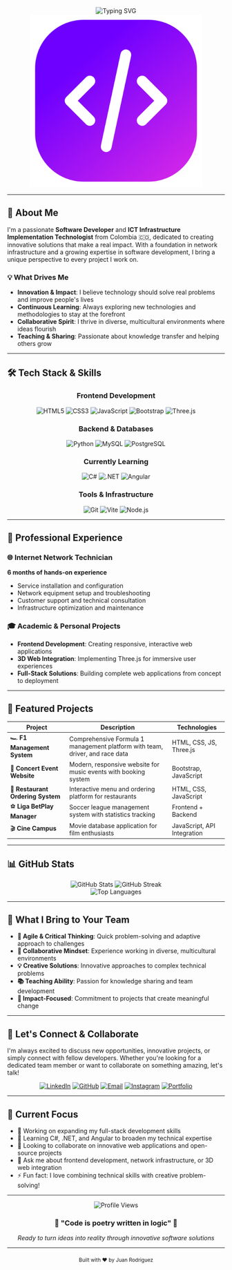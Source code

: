 <div align="center">
  <img src="https://readme-typing-svg.herokuapp.com?font=Fira+Code&size=30&duration=3000&pause=1000&color=7B2CBF&center=true&vCenter=true&width=600&lines=Hi%2C+I'm+Juan+Rodriguez+%F0%9F%91%8B;Software+Developer+%F0%9F%92%BB;ICT+Infrastructure+Specialist+%F0%9F%8C%90;Always+Learning+%26+Growing+%F0%9F%9A%80" alt="Typing SVG" />
</div>

<div align="center">
  <img src="https://github.com/Juanfrxz/PortafolioWeb/blob/main/assets/img/portafolio.png?raw=true" alt="Portfolio Banner" width="400"/>
</div>

---

## 🚀 About Me

I'm a passionate **Software Developer** and **ICT Infrastructure Implementation Technologist** from Colombia 🇨🇴, dedicated to creating innovative solutions that make a real impact. With a foundation in network infrastructure and a growing expertise in software development, I bring a unique perspective to every project I work on.

### 💡 What Drives Me
- **Innovation & Impact**: I believe technology should solve real problems and improve people's lives
- **Continuous Learning**: Always exploring new technologies and methodologies to stay at the forefront
- **Collaborative Spirit**: I thrive in diverse, multicultural environments where ideas flourish
- **Teaching & Sharing**: Passionate about knowledge transfer and helping others grow

---

## 🛠️ Tech Stack & Skills

<div align="center">

### Frontend Development
![HTML5](https://img.shields.io/badge/HTML5-E34F26?style=for-the-badge&logo=html5&logoColor=white)
![CSS3](https://img.shields.io/badge/CSS3-1572B6?style=for-the-badge&logo=css3&logoColor=white)
![JavaScript](https://img.shields.io/badge/JavaScript-F7DF1E?style=for-the-badge&logo=javascript&logoColor=black)
![Bootstrap](https://img.shields.io/badge/Bootstrap-563D7C?style=for-the-badge&logo=bootstrap&logoColor=white)
![Three.js](https://img.shields.io/badge/Three.js-000000?style=for-the-badge&logo=three.js&logoColor=white)

### Backend & Databases
![Python](https://img.shields.io/badge/Python-3776AB?style=for-the-badge&logo=python&logoColor=white)
![MySQL](https://img.shields.io/badge/MySQL-4479A1?style=for-the-badge&logo=mysql&logoColor=white)
![PostgreSQL](https://img.shields.io/badge/PostgreSQL-316192?style=for-the-badge&logo=postgresql&logoColor=white)

### Currently Learning
![C#](https://img.shields.io/badge/C%23-239120?style=for-the-badge&logo=c-sharp&logoColor=white)
![.NET](https://img.shields.io/badge/.NET-5C2D91?style=for-the-badge&logo=.net&logoColor=white)
![Angular](https://img.shields.io/badge/Angular-DD0031?style=for-the-badge&logo=angular&logoColor=white)

### Tools & Infrastructure
![Git](https://img.shields.io/badge/Git-F05032?style=for-the-badge&logo=git&logoColor=white)
![Vite](https://img.shields.io/badge/Vite-646CFF?style=for-the-badge&logo=vite&logoColor=white)
![Node.js](https://img.shields.io/badge/Node.js-43853D?style=for-the-badge&logo=node.js&logoColor=white)

</div>

---

## 💼 Professional Experience

### 🌐 Internet Network Technician
**6 months of hands-on experience**
- Service installation and configuration
- Network equipment setup and troubleshooting
- Customer support and technical consultation
- Infrastructure optimization and maintenance

### 🎓 Academic & Personal Projects
- **Frontend Development**: Creating responsive, interactive web applications
- **3D Web Integration**: Implementing Three.js for immersive user experiences
- **Full-Stack Solutions**: Building complete web applications from concept to deployment

---

## 🎯 Featured Projects

<div align="center">

| Project | Description | Technologies |
|---------|-------------|--------------|
| 🏎️ **F1 Management System** | Comprehensive Formula 1 management platform with team, driver, and race data | HTML, CSS, JS, Three.js |
| 🎵 **Concert Event Website** | Modern, responsive website for music events with booking system | Bootstrap, JavaScript |
| 🍔 **Restaurant Ordering System** | Interactive menu and ordering platform for restaurants | HTML, CSS, JavaScript |
| ⚽ **Liga BetPlay Manager** | Soccer league management system with statistics tracking | Frontend + Backend |
| 🎬 **Cine Campus** | Movie database application for film enthusiasts | JavaScript, API Integration |

</div>

---

## 📊 GitHub Stats

<div align="center">
  <img src="https://github-readme-stats.vercel.app/api?username=Juanfrxz&show_icons=true&theme=radical&hide_border=true" alt="GitHub Stats" />
  <img src="https://github-readme-streak-stats.herokuapp.com/?user=Juanfrxz&theme=radical&hide_border=true" alt="GitHub Streak" />
</div>

<div align="center">
  <img src="https://github-readme-stats.vercel.app/api/top-langs/?username=Juanfrxz&layout=compact&theme=radical&hide_border=true" alt="Top Languages" />
</div>

---

## 🌟 What I Bring to Your Team

- **🧠 Agile & Critical Thinking**: Quick problem-solving and adaptive approach to challenges
- **🤝 Collaborative Mindset**: Experience working in diverse, multicultural environments
- **💡 Creative Solutions**: Innovative approaches to complex technical problems
- **📚 Teaching Ability**: Passion for knowledge sharing and team development
- **🎯 Impact-Focused**: Commitment to projects that create meaningful change

---

## 🤝 Let's Connect & Collaborate

I'm always excited to discuss new opportunities, innovative projects, or simply connect with fellow developers. Whether you're looking for a dedicated team member or want to collaborate on something amazing, let's talk!

<div align="center">

[![LinkedIn](https://img.shields.io/badge/LinkedIn-0077B5?style=for-the-badge&logo=linkedin&logoColor=white)](https://www.linkedin.com/in/david-rodr%C3%ADguez-13686a25b)
[![GitHub](https://img.shields.io/badge/GitHub-100000?style=for-the-badge&logo=github&logoColor=white)](https://github.com/Juanfrxz)
[![Email](https://img.shields.io/badge/Email-D14836?style=for-the-badge&logo=gmail&logoColor=white)](mailto:jr563384@gmail.com)
[![Instagram](https://img.shields.io/badge/Instagram-E4405F?style=for-the-badge&logo=instagram&logoColor=white)](https://www.instagram.com/juan_frxz/)
[![Portfolio](https://img.shields.io/badge/Portfolio-FF5722?style=for-the-badge&logo=todoist&logoColor=white)](https://juanfrxz.github.io/PortafolioWeb/)

</div>

---

## 🚀 Current Focus

- 🔭 Working on expanding my full-stack development skills
- 🌱 Learning C#, .NET, and Angular to broaden my technical expertise
- 👯 Looking to collaborate on innovative web applications and open-source projects
- 💬 Ask me about frontend development, network infrastructure, or 3D web integration
- ⚡ Fun fact: I love combining technical skills with creative problem-solving!

---

<div align="center">
  <img src="https://komarev.com/ghpvc/?username=Juanfrxz&color=blueviolet&style=for-the-badge" alt="Profile Views" />
</div>

<div align="center">
  <h3>💫 "Code is poetry written in logic" 💫</h3>
  <p><em>Ready to turn ideas into reality through innovative software solutions</em></p>
</div>

---

<div align="center">
  <sub>Built with ❤️ by Juan Rodriguez</sub>
</div>